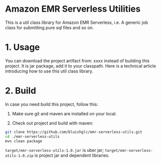
# Amazon EMR Serverless Utilities

This is a util class library for Amazon EMR Serverless, i.e. A generic job class for submitting pure sql files and so on.

# 1. Usage

You can download the project artifact from: xxxx instead of building this project. It is jar package, add it to your classpath. Here is a technical article []() introducing how to use this util class library. 

# 2. Build

In case you need build this project, follow this:

1. Make sure git and maven are installed on your local.

2. Check out project and build with maven:

```bash
git clone https://github.com/bluishglc/emr-serverless-utils.git
cd ./emr-serverless-utils
mvn clean package
```

`target/emr-serverless-utils-1.0.jar` is uber jar; `target/emr-serverless-utils-1.0.zip` is project jar and dependent libraries.
